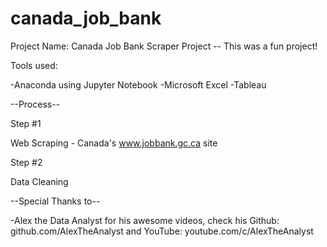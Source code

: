 # canada_job_bank

Project Name: Canada Job Bank Scraper Project -- This was a fun project!


Tools used: 

-Anaconda using Jupyter Notebook
-Microsoft Excel
-Tableau


--Process--

Step #1

Web Scraping - Canada's www.jobbank.gc.ca site


Step #2

Data Cleaning




--Special Thanks to-- 

-Alex the Data Analyst for his awesome videos, check his Github: github.com/AlexTheAnalyst and YouTube: youtube.com/c/AlexTheAnalyst
